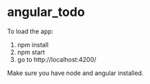 # angular_todo

To load the app:
1. npm install
2. npm start
3. go to http://localhost:4200/

Make sure you have node and angular installed.